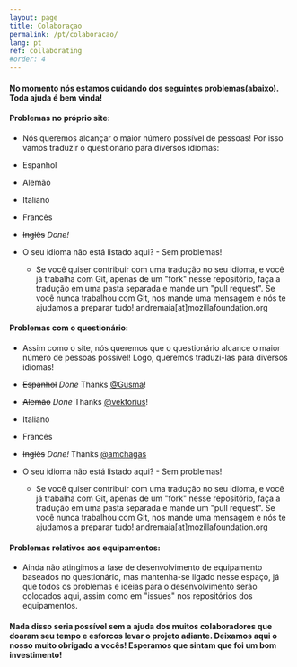```yaml
---
layout: page
title: Colaboraçao
permalink: /pt/colaboracao/
lang: pt
ref: collaborating
#order: 4
---
```

#### No momento nós estamos cuidando dos seguintes problemas(abaixo). Toda ajuda é bem vinda!

#### Problemas no próprio site:
- Nós queremos alcançar o maior número possível de pessoas! Por isso vamos traduzir o questionário para diversos idiomas:

 - Espanhol
 - Alemão
 - Italiano
 - Francês
 - ~~Inglês~~ *Done!*

 - O seu idioma não está listado aqui? - Sem problemas!
   - Se você quiser contribuir com uma tradução no seu idioma, e você já trabalha com Git, apenas de um "fork" nesse repositório, faça a tradução em uma pasta separada e mande um "pull request". Se você nunca trabalhou com Git, nos mande uma mensagem e nós te ajudamos a preparar tudo! andremaia[at]mozillafoundation.org

#### Problemas com o questionário:
- Assim como o site, nós queremos que o questionário alcance o maior número de pessoas possível! Logo, queremos traduzi-las para diversos idiomas!

 - ~~Espanhol~~ *Done* Thanks [@Gusma](https://github.com/gusma)!
 - ~~Alemão~~ *Done* Thanks [@vektorius](https://github.com/vektorious)!
 - Italiano
 - Francês
 - ~~Inglês~~ *Done!* Thanks [@amchagas](https://github.com/amchagas)


 - O seu idioma não está listado aqui? - Sem problemas!
   - Se você quiser contribuir com uma tradução no seu idioma, e você já trabalha com Git, apenas de um "fork" nesse repositório, faça a tradução em uma pasta separada e mande um "pull request". Se você nunca trabalhou com Git, nos mande uma mensagem e nós te ajudamos a preparar tudo! andremaia[at]mozillafoundation.org

#### Problemas relativos aos equipamentos:
- Ainda não atingimos a fase de desenvolvimento de equipamento baseados no questionário, mas mantenha-se ligado nesse espaço, já que todos os problemas e ideias para o desenvolvimento serão colocados aqui, assim como em "issues" nos repositórios dos equipamentos.

#### Nada disso seria possível sem a ajuda dos muitos colaboradores que doaram seu tempo e esforcos levar o projeto adiante. Deixamos aqui o nosso muito obrigado a vocês! Esperamos que sintam que foi um bom investimento!
